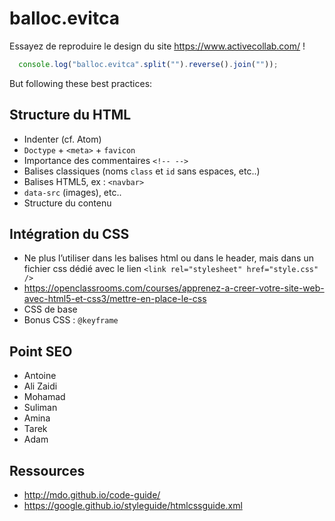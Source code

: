 # balloc.evitca

Essayez de reproduire le design du site <https://www.activecollab.com/> !

```javascript
  console.log("balloc.evitca".split("").reverse().join(""));
```

But following these best practices:

## Structure du HTML

- Indenter (cf. Atom)
- `Doctype` + `<meta>` + `favicon`
- Importance des commentaires `<!-- -->`
- Balises classiques (noms `class` et `id` sans espaces, etc..)
- Balises HTML5, ex : `<navbar>`
- `data-src` (images), etc..
- Structure du contenu

## Intégration du CSS

- Ne plus l’utiliser dans les balises html ou dans le header, mais dans un fichier css dédié avec le lien `<link rel="stylesheet" href="style.css" />`
- <https://openclassrooms.com/courses/apprenez-a-creer-votre-site-web-avec-html5-et-css3/mettre-en-place-le-css>
- CSS de base
- Bonus CSS : `@keyframe`

## Point SEO

- Antoine
- Ali Zaidi
- Mohamad
- Suliman
- Amina
- Tarek
- Adam

## Ressources

- <http://mdo.github.io/code-guide/>
- <https://google.github.io/styleguide/htmlcssguide.xml>
